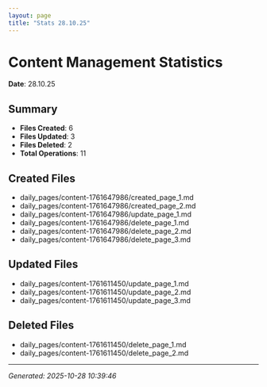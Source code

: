 ```yaml
---
layout: page
title: "Stats 28.10.25"
---
```


# Content Management Statistics

**Date**: 28.10.25

## Summary

- **Files Created**: 6
- **Files Updated**: 3  
- **Files Deleted**: 2
- **Total Operations**: 11

## Created Files

- daily_pages/content-1761647986/created_page_1.md
- daily_pages/content-1761647986/created_page_2.md
- daily_pages/content-1761647986/update_page_1.md
- daily_pages/content-1761647986/delete_page_1.md
- daily_pages/content-1761647986/delete_page_2.md
- daily_pages/content-1761647986/delete_page_3.md

## Updated Files

- daily_pages/content-1761611450/update_page_1.md
- daily_pages/content-1761611450/update_page_2.md
- daily_pages/content-1761611450/update_page_3.md

## Deleted Files

- daily_pages/content-1761611450/delete_page_1.md
- daily_pages/content-1761611450/delete_page_2.md

---
*Generated: 2025-10-28 10:39:46*
